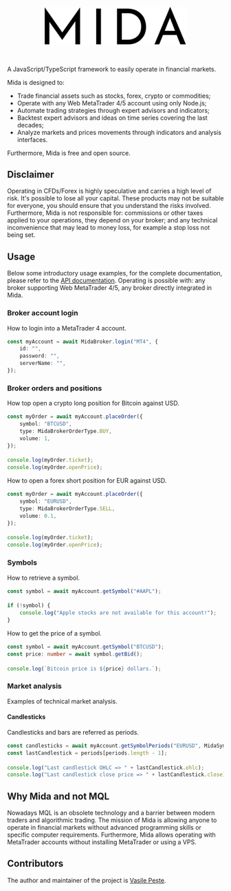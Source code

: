 <p align="center"> 
    <img src="images/logo.svg" alt="Mida" width="330px">
</p>
<br>

A JavaScript/TypeScript framework to easily operate in financial markets.

Mida is designed to:
- Trade financial assets such as stocks, forex, crypto or commodities;
- Operate with any Web MetaTrader 4/5 account using only Node.js;
- Automate trading strategies through expert advisors and indicators;
- Backtest expert advisors and ideas on time series covering the last decades;
- Analyze markets and prices movements through indicators and analysis interfaces.

Furthermore, Mida is free and open source.

## Disclaimer
Operating in CFDs/Forex is highly speculative and carries a high level of risk.
It's possible to lose all your capital. These products may not be suitable for everyone,
you should ensure that you understand the risks involved. Furthermore, Mida is not responsible
for: commissions or other taxes applied to your operations, they depend on your broker;
and any technical inconvenience that may lead to money loss, for example a stop loss not being set.

## Usage
Below some introductory usage examples, for the complete documentation, please
refer to the [API documentation](https://github.com/).
Operating is possible with: any broker supporting Web MetaTrader 4/5,
any broker directly integrated in Mida.

### Broker account login
How to login into a MetaTrader 4 account.
```typescript
const myAccount = await MidaBroker.login("MT4", {
    id: "",
    password: "",
    serverName: "",
});
```

### Broker orders and positions
How top open a crypto long position for Bitcoin against USD.
```typescript
const myOrder = await myAccount.placeOrder({
    symbol: "BTCUSD",
    type: MidaBrokerOrderType.BUY,
    volume: 1,
});

console.log(myOrder.ticket);
console.log(myOrder.openPrice);
```

How to open a forex short position for EUR against USD.
```typescript
const myOrder = await myAccount.placeOrder({
    symbol: "EURUSD",
    type: MidaBrokerOrderType.SELL,
    volume: 0.1,
});

console.log(myOrder.ticket);
console.log(myOrder.openPrice);
```

### Symbols
How to retrieve a symbol.
```typescript
const symbol = await myAccount.getSymbol("#AAPL");

if (!symbol) {
    console.log("Apple stocks are not available for this account!");
}
```

How to get the price of a symbol.
```typescript
const symbol = await myAccount.getSymbol("BTCUSD");
const price: number = await symbol.getBid();

console.log(`Bitcoin price is ${price} dollars.`);
```

### Market analysis
Examples of technical market analysis.

#### Candlesticks
Candlesticks and bars are referred as periods.
```typescript
const candlesticks = await myAccount.getSymbolPeriods("EURUSD", MidaSymbolPeriodTimeframeType.M30);
const lastCandlestick = periods[periods.length - 1];

console.log("Last candlestick OHLC => " + lastCandlestick.ohlc);
console.log("Last candlestick close price => " + lastCandlestick.close);
```

## Why Mida and not MQL
Nowadays MQL is an obsolete technology and a barrier between
modern traders and algorithmic trading. The mission of Mida is allowing
anyone to operate in financial markets without advanced programming skills or
specific computer requirements. Furthermore, Mida allows operating with MetaTrader
accounts without installing MetaTrader or using a VPS.

## Contributors
The author and maintainer of the project is [Vasile Pește](https://github.com/Vasile-Peste).
